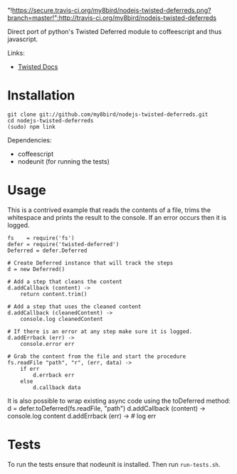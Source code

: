 "!https://secure.travis-ci.org/my8bird/nodejs-twisted-deferreds.png?branch=master!":http://travis-ci.org/my8bird/nodejs-twisted-deferreds


Direct port of python's Twisted Deferred module to coffeescript and thus javascript.

Links:

* [Twisted Docs](http://twistedmatrix.com/documents/8.1.0/api/twisted.internet.defer.Deferred.html)

Installation
============
    git clone git://github.com/my8bird/nodejs-twisted-deferreds.git 
    cd nodejs-twisted-deferreds
    (sudo) npm link

Dependencies:

* coffeescript
* nodeunit (for running the tests)

Usage
=====
This is a contrived example that reads the contents of a file, trims the whitespace and prints the result to the console.  If an error occurs then it is logged.



    fs    = require('fs')
    defer = require('twisted-deferred')
    Deferred = defer.Deferred

    # Create Deferred instance that will track the steps
    d = new Deferred()

    # Add a step that cleans the content
    d.addCallback (content) ->
        return content.trim()

    # Add a step that uses the cleaned content
    d.addCallback (cleanedContent) ->
        console.log cleanedContent

    # If there is an error at any step make sure it is logged.
    d.addErrback (err) ->
        console.error err

    # Grab the content from the file and start the procedure
    fs.readFile "path", "r", (err, data) ->
        if err
            d.errback err
        else
            d.callback data

It is also possible to wrap existing async code using the toDeferred method:
    d = defer.toDeferred(fs.readFile, "path")
    d.addCallback (content) ->
       console.log content
    d.addErrback (err) ->
       # log err


Tests
=====
To run the tests ensure that nodeunit is installed.  Then run `run-tests.sh`.

